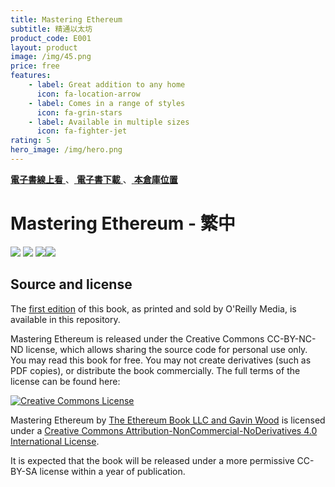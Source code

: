 ```yaml
---
title: Mastering Ethereum
subtitle: 精通以太坊
product_code: E001
layout: product
image: /img/45.png
price: free
features:
    - label: Great addition to any home
      icon: fa-location-arrow
    - label: Comes in a range of styles
      icon: fa-grin-stars
    - label: Available in multiple sizes
      icon: fa-fighter-jet
rating: 5
hero_image: /img/hero.png
---
```


[ **電子書線上看** ](https://cypherpunks-core.github.io/ethereumbook_zh/)、[ **電子書下載** ](https://github.com/cypherpunks-core/ethereumbook_zh/releases)、[ **本倉庫位置** ](https://github.com/cypherpunks-core/ethereumbook_zh)

# Mastering Ethereum - 繁中

[![](https://camo.githubusercontent.com/23ff8d0666e35665a64014eb8d0c2d00b69a91dc/68747470733a2f2f696d672e736869656c64732e696f2f62616467652f4c616e67756167652d547261646974696f6e616c2532304368696e6573652d6f72616e67652e737667)](https://camo.githubusercontent.com/23ff8d0666e35665a64014eb8d0c2d00b69a91dc/68747470733a2f2f696d672e736869656c64732e696f2f62616467652f4c616e67756167652d547261646974696f6e616c2532304368696e6573652d6f72616e67652e737667) [![](https://camo.githubusercontent.com/a0fd66f42bfdf4a4437054a894bab998e07362c2/68747470733a2f2f696d672e736869656c64732e696f2f62616467652f417574686f722d61616e746f6e6f702d79656c6c6f77677265656e2e737667)](https://github.com/aantonop) [![](https://camo.githubusercontent.com/60838ea09bfd18d1f4806ffd4d6fe77d0b4590ca/68747470733a2f2f696d672e736869656c64732e696f2f62616467652f5472616e736c61746f722d696e6f7574636f64652d6c69676874677265792e737667)](https://github.com/inoutcode)[![](https://camo.githubusercontent.com/b720fa89b737ac01a67f2a65d4bbfe8443ccc88a/68747470733a2f2f7472617669732d63692e6f72672f63797068657270756e6b732d636f72652f657468657265756d626f6f6b5f7a682e7376673f6272616e63683d6d6173746572)](https://travis-ci.org/cypherpunks-core/ethereumbook_zh)

## Source and license

The [first edition](https://github.com/ethereumbook/ethereumbook/tree/first_edition_first_print) of this book, as printed and sold by O'Reilly Media, is available in this repository.

Mastering Ethereum is released under the Creative Commons CC-BY-NC-ND license, which allows sharing the source code for personal use only. You may read this book for free. You may not create derivatives (such as PDF copies), or distribute the book commercially. The full terms of the license can be found here:

[![Creative Commons License](https://camo.githubusercontent.com/777429797f9180579ed59a4f95d148a0c213dfa8/68747470733a2f2f692e6372656174697665636f6d6d6f6e732e6f72672f6c2f62792d6e632d6e642f342e302f38387833312e706e67)](https://creativecommons.org/licenses/by-nc-nd/4.0/)

Mastering Ethereum by [The Ethereum Book LLC and Gavin Wood](https://antonopoulos.com/) is licensed under a [Creative Commons Attribution-NonCommercial-NoDerivatives 4.0 International License](http://creativecommons.org/licenses/by-nc-nd/4.0/).

It is expected that the book will be released under a more permissive CC-BY-SA license within a year of publication. 